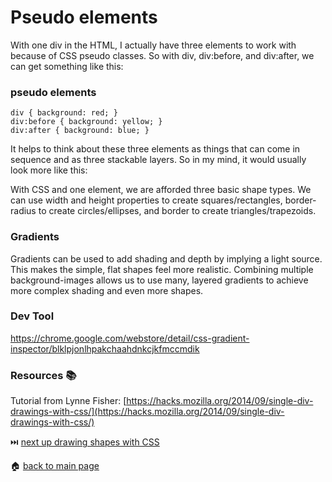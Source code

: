 # Pseudo elements
With one div in the HTML, I actually have three elements to work with because of CSS pseudo classes. 
So with div, div:before, and div:after, we can get something like this:

### pseudo elements

  `div { background: red; }`  
  `div:before { background: yellow; }`  
  `div:after { background: blue; }`  
  
  
It helps to think about these three elements as things that can come in sequence and as three stackable layers. 
So in my mind, it would usually look more like this:

With CSS and one element, we are afforded three basic shape types. We can use width and height properties to create squares/rectangles, border-radius to create circles/ellipses, and border to create triangles/trapezoids.

### Gradients

Gradients can be used to add shading and depth by implying a light source. This makes the simple, flat shapes feel more realistic. 
Combining multiple background-images allows us to use many, layered gradients to achieve more complex shading and even more shapes.



### Dev Tool

https://chrome.google.com/webstore/detail/css-gradient-inspector/blklpjonlhpakchaahdnkcjkfmccmdik

### Resources 📚


Tutorial from Lynne Fisher: [https://hacks.mozilla.org/2014/09/single-div-drawings-with-css/](https://hacks.mozilla.org/2014/09/single-div-drawings-with-css/)

⏭️ [next up drawing shapes with CSS](/drawing_shapes_with_css.md)

🏠 [back to main page](/README.md)  

